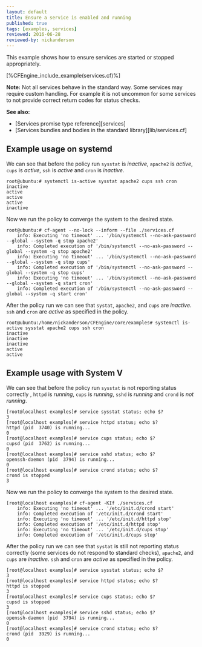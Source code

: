```yaml
---
layout: default
title: Ensure a service is enabled and running
published: true
tags: [examples, services]
reviewed: 2016-06-28
reviewed-by: nickanderson
---
```


This example shows how to ensure services are started or stopped appropriately.

[%CFEngine_include_example(services.cf)%]

**Note:** Not all services behave in the standard way. Some services may require
custom handling. For example it is not uncommon for some services to not provide
correct return codes for status checks.

**See also:**

* [Services promise type reference][services]
* [Services bundles and bodies in the standard library][lib/services.cf]

## Example usage on systemd

We can see that before the policy run `sysstat` is *inactive*, `apache2` is
*active*, `cups` is *active*, `ssh` is *active* and `cron` is *inactive*.

```console
root@ubuntu:# systemctl is-active sysstat apache2 cups ssh cron
inactive
active
active
active
inactive
```

Now we run the policy to converge the system to the desired state.

```console
root@ubuntu:# cf-agent --no-lock --inform --file ./services.cf
    info: Executing 'no timeout' ... '/bin/systemctl --no-ask-password --global --system -q stop apache2'
    info: Completed execution of '/bin/systemctl --no-ask-password --global --system -q stop apache2'
    info: Executing 'no timeout' ... '/bin/systemctl --no-ask-password --global --system -q stop cups'
    info: Completed execution of '/bin/systemctl --no-ask-password --global --system -q stop cups'
    info: Executing 'no timeout' ... '/bin/systemctl --no-ask-password --global --system -q start cron'
    info: Completed execution of '/bin/systemctl --no-ask-password --global --system -q start cron'
```

After the policy run we can see that `systat`, `apache2`, and `cups` are
*inactive*. `ssh` and `cron` are *active* as specified in the policy.

```console
root@ubuntu:/home/nickanderson/CFEngine/core/examples# systemctl is-active sysstat apache2 cups ssh cron
inactive
inactive
inactive
active
active
```

## Example usage with System V

We can see that before the policy run `sysstat` is not reporting status
correctly , `httpd` is *running*, `cups` is *running*, `sshd` is *running* and
`crond` is *not running*.

```console
[root@localhost examples]# service sysstat status; echo $?
3
[root@localhost examples]# service httpd status; echo $?
httpd (pid  3740) is running...
0
[root@localhost examples]# service cups status; echo $?
cupsd (pid  3762) is running...
0
[root@localhost examples]# service sshd status; echo $?
openssh-daemon (pid  3794) is running...
0
[root@localhost examples]# service crond status; echo $?
crond is stopped
3
```

Now we run the policy to converge the system to the desired state.

```console
[root@localhost examples]# cf-agent -KIf ./services.cf
    info: Executing 'no timeout' ... '/etc/init.d/crond start'
    info: Completed execution of '/etc/init.d/crond start'
    info: Executing 'no timeout' ... '/etc/init.d/httpd stop'
    info: Completed execution of '/etc/init.d/httpd stop'
    info: Executing 'no timeout' ... '/etc/init.d/cups stop'
    info: Completed execution of '/etc/init.d/cups stop'
```

After the policy run we can see that `systat` is still not reporting status correctly (some services do not respond to standard checks), `apache2`, and `cups` are
*inactive*. `ssh` and `cron` are *active* as specified in the policy.


```console
[root@localhost examples]# service sysstat status; echo $?
3
[root@localhost examples]# service httpd status; echo $?
httpd is stopped
3
[root@localhost examples]# service cups status; echo $?
cupsd is stopped
3
[root@localhost examples]# service sshd status; echo $?
openssh-daemon (pid  3794) is running...
0
[root@localhost examples]# service crond status; echo $?
crond (pid  3929) is running...
0
```
